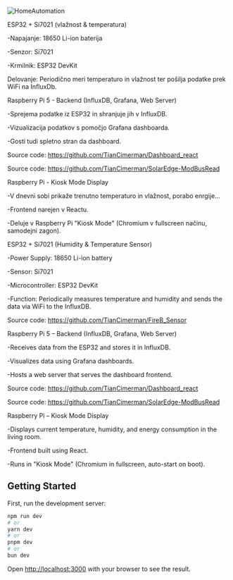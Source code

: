 
![HomeAutomation](https://github.com/user-attachments/assets/de01bad8-057f-4c11-bcea-a74cd66fdf1d)


ESP32 + Si7021 (vlažnost & temperatura)

-Napajanje: 18650 Li-ion baterija

-Senzor: Si7021

-Krmilnik: ESP32 DevKit

Delovanje: Periodično meri temperaturo in vlažnost ter pošilja podatke prek WiFi na InfluxDb.



Raspberry Pi 5 - Backend (InfluxDB, Grafana, Web Server)

-Sprejema podatke iz ESP32 in shranjuje jih v InfluxDB.

-Vizualizacija podatkov s pomočjo Grafana dashboarda.

-Gosti tudi spletno stran da dashboard.

Source code: https://github.com/TianCimerman/Dashboard_react

Source code: https://github.com/TianCimerman/SolarEdge-ModBusRead



Raspberry Pi - Kiosk Mode Display

-V dnevni sobi prikaže trenutno temperaturo in vlažnost, porabo enrgije...

-Frontend narejen v Reactu.

-Deluje v Raspberry Pi "Kiosk Mode" (Chromium v fullscreen načinu, samodejni zagon).




ESP32 + Si7021 (Humidity & Temperature Sensor)

-Power Supply: 18650 Li-ion battery

-Sensor: Si7021

-Microcontroller: ESP32 DevKit

-Function: Periodically measures temperature and humidity and sends the data via WiFi to the InfluxDB.

Source code: https://github.com/TianCimerman/FireB_Sensor


Raspberry Pi 5 – Backend (InfluxDB, Grafana, Web Server)

-Receives data from the ESP32 and stores it in InfluxDB.

-Visualizes data using Grafana dashboards.

-Hosts a web server that serves the dashboard frontend.

Source code: https://github.com/TianCimerman/Dashboard_react

Source code: https://github.com/TianCimerman/SolarEdge-ModBusRead



Raspberry Pi – Kiosk Mode Display

-Displays current temperature, humidity, and energy consumption in the living room.

-Frontend built using React.

-Runs in "Kiosk Mode" (Chromium in fullscreen, auto-start on boot).



## Getting Started

First, run the development server:

```bash
npm run dev
# or
yarn dev
# or
pnpm dev
# or
bun dev
```

Open [http://localhost:3000](http://localhost:3000) with your browser to see the result.
